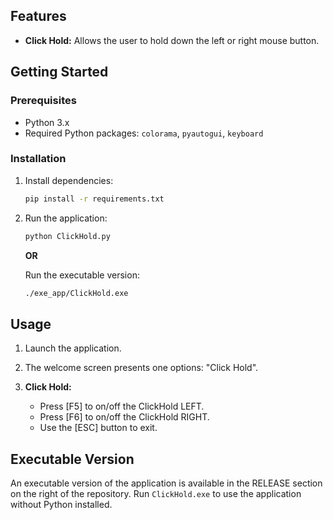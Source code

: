 ## Features

- **Click Hold:** Allows the user to hold down the left or right mouse button.


## Getting Started

### Prerequisites

- Python 3.x
- Required Python packages: `colorama`, `pyautogui`, `keyboard`

### Installation


1. Install dependencies:

   ```bash
   pip install -r requirements.txt
   ```

2. Run the application:

   ```bash
   python ClickHold.py
   ```

   **OR**

   Run the executable version:

   ```bash
   ./exe_app/ClickHold.exe
   ```

## Usage

1. Launch the application.

2. The welcome screen presents one options: "Click Hold".

3. **Click Hold:**
   - Press [F5] to on/off the ClickHold LEFT.
   - Press [F6] to on/off the ClickHold RIGHT.
   - Use the [ESC] button to exit.


## Executable Version

An executable version of the application is available in the RELEASE section on the right of the repository. Run `ClickHold.exe` to use the application without Python installed.
